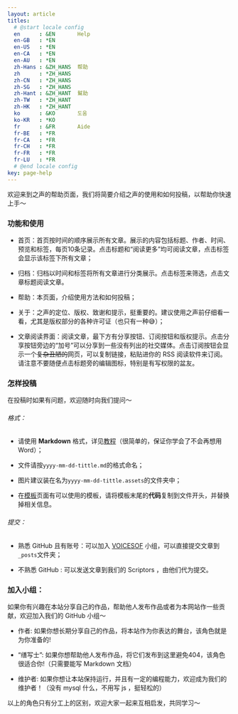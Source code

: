 ```yaml
---
layout: article
titles:
  # @start locale config
  en      : &EN       Help
  en-GB   : *EN
  en-US   : *EN
  en-CA   : *EN
  en-AU   : *EN
  zh-Hans : &ZH_HANS  帮助
  zh      : *ZH_HANS
  zh-CN   : *ZH_HANS
  zh-SG   : *ZH_HANS
  zh-Hant : &ZH_HANT  幫助
  zh-TW   : *ZH_HANT
  zh-HK   : *ZH_HANT
  ko      : &KO       도움
  ko-KR   : *KO
  fr      : &FR       Aide
  fr-BE   : *FR
  fr-CA   : *FR
  fr-CH   : *FR
  fr-FR   : *FR
  fr-LU   : *FR
  # @end locale config
key: page-help
---
```


欢迎来到之声的帮助页面，我们将简要介绍之声的使用和如何投稿，以帮助你快速上手～

### 功能和使用

- 首页：首页按时间的顺序展示所有文章。展示的内容包括标题、作者、时间、预览和标签，每页10条记录。点击标题和“阅读更多”均可阅读文章，点击标签会显示该标签下所有文章；

- 归档：归档以时间和标签将所有文章进行分类展示。点击标签来筛选，点击文章标题阅读文章。

- 帮助：本页面，介绍使用方法和如何投稿；

- 关于：之声的定位、版权、致谢和提示，挺重要的。建议使用之声前仔细看一看，尤其是版权部分的各种许可证（也只有一种:sweat_smile:）；

- 文章阅读界面：阅读文章，最下方有分享按钮、订阅按钮和版权提示。点击分享按钮旁边的“加号”可以分享到一些没有列出的社交媒体。点击订阅按钮会显示一个~~复杂丑陋的~~网页，可以复制链接，粘贴进你的 RSS 阅读软件来订阅。请注意不要随便点击标题旁的编辑图标，特别是有写权限的盆友。

### 怎样投稿

在投稿时如果有问题，欢迎随时向我们提问～

###### 格式：

- 请使用 **Markdown** 格式，详见[教程](https://www.runoob.com/markdown/md-tutorial.html)（很简单的，保证你学会了不会再想用 Word）；

- 文件请按`yyyy-mm-dd-tittle.md`的格式命名；

- 图片建议装在名为`yyyy-mm-dd-tittle.assets`的文件夹中；

- 在[模板](https://tianqi.name/jekyll-TeXt-theme/samples.html)页面有可以使用的模板，请将模板末尾的**代码**复制到文件开头，并替换掉相关信息。

###### 提交：

- 熟悉 GitHub 且有账号：可以加入 [VOICESOF](https://github.com/orgs/VOICESOF/people) 小组，可以直接提交文章到`_posts`文件夹；

- 不熟悉 GitHub : 可以发送文章到我们的 Scriptors ，由他们代为提交。

### 加入小组：

如果你有兴趣在本站分享自己的作品，帮助他人发布作品或者为本网站作一些贡献，欢迎加入我们的 GitHub 小组～

- 作者: 如果你想长期分享自己的作品，将本站作为你表达的舞台，该角色就是为你准备的!

- “缮写士”: 如果你想帮助他人发布作品，将它们发布到这里避免404，该角色很适合你!（只需要能写 Markdown 文档）

- 维护者: 如果你想让本站保持运行，并且有一定的编程能力，欢迎成为我们的维护者！（没有 mysql 什么，不用写 js ，挺轻松的）

以上的角色只有分工上的区别，欢迎大家一起来互相启发，共同学习～
